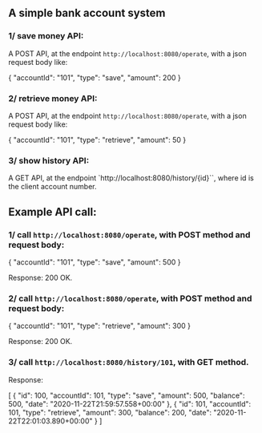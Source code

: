## A simple bank account system

### 1/ save money API:

A POST API, at the endpoint `http://localhost:8080/operate`, with a json request body like:

{
  "accountId": "101",
  "type": "save",
  "amount": 200
}

### 2/ retrieve money API:

A POST API, at the endpoint `http://localhost:8080/operate`, with a json request body like:

{
  "accountId": "101",
  "type": "retrieve",
  "amount": 50
}

### 3/ show history API:

A GET API, at the endpoint `http://localhost:8080/history/{id}``, where id is the client account number.


## Example API call:

### 1/ call `http://localhost:8080/operate`, with POST method and request body:

{
  "accountId": "101",
  "type": "save",
  "amount": 500
}

Response: 200 OK.

### 2/ call `http://localhost:8080/operate`, with POST method and request body:

{
  "accountId": "101",
  "type": "retrieve",
  "amount": 300
}

Response: 200 OK.

### 3/ call `http://localhost:8080/history/101`, with GET method.

Response:

[
  {
    "id": 100,
    "accountId": 101,
    "type": "save",
    "amount": 500,
    "balance": 500,
    "date": "2020-11-22T21:59:57.558+00:00"
  },
  {
    "id": 101,
    "accountId": 101,
    "type": "retrieve",
    "amount": 300,
    "balance": 200,
    "date": "2020-11-22T22:01:03.890+00:00"
  }
]